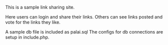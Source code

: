 This is a sample link sharing site.

Here users can login and share their links.
Others can see links posted and vote for the links they like.

A sample db file is included as palai.sql
The configs for db connections are setup in include.php.
